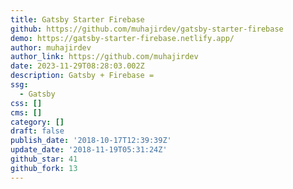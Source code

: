 ```yaml
---
title: Gatsby Starter Firebase
github: https://github.com/muhajirdev/gatsby-starter-firebase
demo: https://gatsby-starter-firebase.netlify.app/
author: muhajirdev
author_link: https://github.com/muhajirdev
date: 2023-11-29T08:28:03.002Z
description: Gatsby + Firebase =
ssg:
  - Gatsby
css: []
cms: []
category: []
draft: false
publish_date: '2018-10-17T12:39:39Z'
update_date: '2018-11-19T05:31:24Z'
github_star: 41
github_fork: 13
---
```

